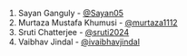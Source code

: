 1. Sayan Ganguly - [@Sayan05](https://github.com/sayan05)
2. Murtaza Mustafa Khumusi - [@murtaza1112](https://github.com/murtaza1112)
3. Sruti Chatterjee - [@sruti2024](https://github.com/sruti2024)
4. Vaibhav Jindal - [@ivaibhavjindal](https://github.com/ivaibhavjindal)
